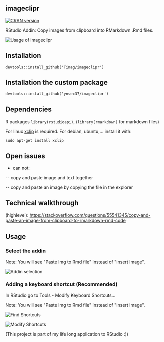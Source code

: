 ## imageclipr
[![CRAN version](http://www.r-pkg.org/badges/version/imageclipr)](https://cran.r-project.org/package=imageclipr)

RStudio Addin: Copy images from clipboard into RMarkdown .Rmd files.

![Usage of imageclipr](usage.gif)

## Installation
`devtools::install_github('Timag/imageclipr')`

## Installation the custom package
`devtools::install_github('ynsec37/imageclipr')`

## Dependencies
R packages `library(rstudioapi)`,  (`library(rmarkdown)` for markdown files)

For linux [xclip](https://github.com/astrand/xclip) is required.
For debian, ubuntu,... install it with:
```
sudo apt-get install xclip 
```

## Open issues
- can not: 

-- copy and paste image and text together

-- copy and paste an image by copying the file in the explorer

## Technical walkthrough
(highlevel): https://stackoverflow.com/questions/55541345/copy-and-paste-an-image-from-clipboard-to-rmarkdown-rmd-code



## Usage

### Select the addin

Note: You will see "Paste Img to Rmd file" instead of "Insert Image".

![Addin selection](clipboardImage_5.png)

### Adding a keyboard shortcut (Recommended)
In RStudio go to Tools - Modify Keyboard Shortcuts...

Note: You will see "Paste Img to Rmd file" instead of "Insert Image".


![Find Shortcuts](clipboardImage_1.png)

![Modify Shortcuts](clipboardImage_2.png)


(This project is part of my life long application to RStudio :))
